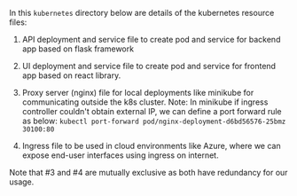 In this `kubernetes` directory below are details of the kubernetes resource files:

1. API deployment and service file to create pod and service for backend app based on flask framework
2. UI deployment and service file to create pod and service for frontend app based on react library.
3. Proxy server (nginx) file for local deployments like minikube for communicating outside the k8s cluster. 
Note: In minikube if ingress controller couldn't obtain external IP, we can define a port forward rule as below:
`kubectl port-forward pod/nginx-deployment-d6bd56576-25bmz 30100:80`

4. Ingress file to be used in cloud environments like Azure, where we can expose end-user interfaces using ingress on internet.

Note that #3 and #4 are mutually exclusive as both have redundancy for our usage.